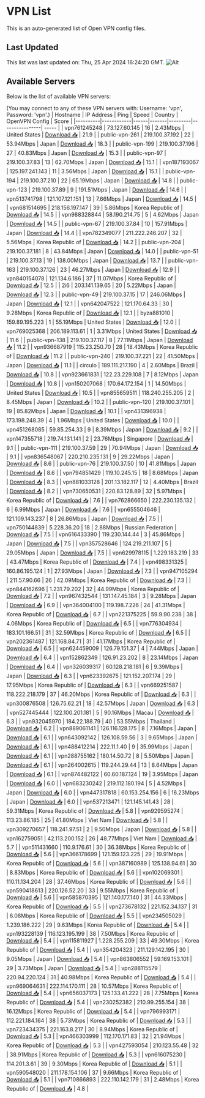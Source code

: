 # VPN List

This is an auto-generated list of Open VPN config files.

## Last Updated

This list was last updated on: Thu, 25 Apr 2024 16:24:20 GMT.
![Alt](https://repobeats.axiom.co/api/embed/186b98318ef1479477931607c1ad7d823f12451f.svg "Repobeats analytics image")

## Available Servers

Below is the list of available VPN servers:

(You may connect to any of these VPN servers with: Username: 'vpn', Password: 'vpn'.)
| Hostname | IP Address | Ping | Speed | Country | OpenVPN Config | Score |
|----------|------------|------|-------|---------|----------------| ----- |
| vpn761245248 | 73.127.60.145 | 16 | 2.43Mbps | United States | [Download 📥](./configs/server_0_US.ovpn) | 21.9 |
| public-vpn-261 | 219.100.37.192 | 22 | 53.94Mbps | Japan | [Download 📥](./configs/server_1_JP.ovpn) | 18.3 |
| public-vpn-199 | 219.100.37.196 | 27 | 40.83Mbps | Japan | [Download 📥](./configs/server_2_JP.ovpn) | 15.3 |
| public-vpn-97 | 219.100.37.83 | 13 | 62.70Mbps | Japan | [Download 📥](./configs/server_3_JP.ovpn) | 15.1 |
| vpn187193067 | 125.197.241.143 | 11 | 3.56Mbps | Japan | [Download 📥](./configs/server_4_JP.ovpn) | 15.1 |
| public-vpn-194 | 219.100.37.210 | 22 | 65.19Mbps | Japan | [Download 📥](./configs/server_5_JP.ovpn) | 14.8 |
| public-vpn-123 | 219.100.37.89 | 9 | 191.51Mbps | Japan | [Download 📥](./configs/server_6_JP.ovpn) | 14.6 |
| vpn513741798 | 121.107.121.151 | 13 | 7.66Mbps | Japan | [Download 📥](./configs/server_7_JP.ovpn) | 14.5 |
| vpn681514695 | 218.156.197.147 | 39 | 5.86Mbps | Korea Republic of | [Download 📥](./configs/server_8_KR.ovpn) | 14.5 |
| vpn988328844 | 58.190.214.75 | 5 | 4.62Mbps | Japan | [Download 📥](./configs/server_9_JP.ovpn) | 14.5 |
| public-vpn-67 | 219.100.37.84 | 10 | 157.91Mbps | Japan | [Download 📥](./configs/server_10_JP.ovpn) | 14.4 |
| vpn782349077 | 211.222.246.207 | 32 | 5.56Mbps | Korea Republic of | [Download 📥](./configs/server_11_KR.ovpn) | 14.2 |
| public-vpn-204 | 219.100.37.181 | 8 | 43.84Mbps | Japan | [Download 📥](./configs/server_12_JP.ovpn) | 14.0 |
| public-vpn-51 | 219.100.37.13 | 19 | 138.00Mbps | Japan | [Download 📥](./configs/server_13_JP.ovpn) | 13.7 |
| public-vpn-163 | 219.100.37.126 | 23 | 46.27Mbps | Japan | [Download 📥](./configs/server_14_JP.ovpn) | 12.9 |
| vpn840154078 | 121.134.6.186 | 37 | 11.07Mbps | Korea Republic of | [Download 📥](./configs/server_15_KR.ovpn) | 12.5 |
| 2i6 | 203.141.139.65 | 20 | 5.22Mbps | Japan | [Download 📥](./configs/server_16_JP.ovpn) | 12.3 |
| public-vpn-49 | 219.100.37.15 | 17 | 246.06Mbps | Japan | [Download 📥](./configs/server_17_JP.ovpn) | 12.1 |
| vpn642047522 | 121.170.64.33 | 30 | 9.28Mbps | Korea Republic of | [Download 📥](./configs/server_18_KR.ovpn) | 12.1 |
| byza881010 | 159.89.195.223 | 1 | 55.19Mbps | United States | [Download 📥](./configs/server_19_US.ovpn) | 12.0 |
| vpn769025368 | 206.189.113.61 | 1 | 3.31Mbps | United States | [Download 📥](./configs/server_20_US.ovpn) | 11.6 |
| public-vpn-138 | 219.100.37.117 | 8 | 77.11Mbps | Japan | [Download 📥](./configs/server_21_JP.ovpn) | 11.2 |
| vpn936687919 | 115.23.250.70 | 28 | 18.43Mbps | Korea Republic of | [Download 📥](./configs/server_22_KR.ovpn) | 11.2 |
| public-vpn-240 | 219.100.37.221 | 22 | 41.50Mbps | Japan | [Download 📥](./configs/server_23_JP.ovpn) | 11.1 |
| circulo | 189.111.217.190 | 4 | 2.60Mbps | Brazil | [Download 📥](./configs/server_24_BR.ovpn) | 10.8 |
| vpn923661831 | 122.23.229.108 | 7 | 8.12Mbps | Japan | [Download 📥](./configs/server_25_JP.ovpn) | 10.8 |
| vpn150207068 | 170.64.172.154 | 1 | 14.50Mbps | United States | [Download 📥](./configs/server_26_US.ovpn) | 10.5 |
| vpn855659511 | 118.240.255.205 | 2 | 8.45Mbps | Japan | [Download 📥](./configs/server_27_JP.ovpn) | 10.2 |
| public-vpn-120 | 219.100.37.101 | 19 | 85.82Mbps | Japan | [Download 📥](./configs/server_28_JP.ovpn) | 10.1 |
| vpn431396938 | 173.198.248.39 | 4 | 1.96Mbps | United States | [Download 📥](./configs/server_29_US.ovpn) | 10.0 |
| vpn451268085 | 59.85.254.33 | 9 | 8.39Mbps | Japan | [Download 📥](./configs/server_30_JP.ovpn) | 9.2 |
| vpn147355718 | 219.74.131.141 | 2 | 23.76Mbps | Singapore | [Download 📥](./configs/server_31_SG.ovpn) | 9.1 |
| public-vpn-111 | 219.100.37.59 | 29 | 70.94Mbps | Japan | [Download 📥](./configs/server_32_JP.ovpn) | 9.1 |
| vpn836548067 | 220.210.235.131 | 9 | 29.22Mbps | Japan | [Download 📥](./configs/server_33_JP.ovpn) | 8.6 |
| public-vpn-76 | 219.100.37.50 | 10 | 41.81Mbps | Japan | [Download 📥](./configs/server_34_JP.ovpn) | 8.6 |
| vpn794851429 | 119.10.245.15 | 18 | 8.68Mbps | Japan | [Download 📥](./configs/server_35_JP.ovpn) | 8.3 |
| vpn881033128 | 201.13.182.117 | 12 | 4.40Mbps | Brazil | [Download 📥](./configs/server_36_BR.ovpn) | 8.2 |
| vpn730650531 | 220.83.128.89 | 32 | 5.97Mbps | Korea Republic of | [Download 📥](./configs/server_37_KR.ovpn) | 7.6 |
| vpn762866650 | 222.230.135.132 | 6 | 6.99Mbps | Japan | [Download 📥](./configs/server_38_JP.ovpn) | 7.6 |
| vpn655504646 | 121.109.143.237 | 8 | 26.86Mbps | Japan | [Download 📥](./configs/server_39_JP.ovpn) | 7.5 |
| vpn750144839 | 5.228.36.20 | 18 | 2.88Mbps | Russian Federation | [Download 📥](./configs/server_40_RU.ovpn) | 7.5 |
| vpn616433390 | 119.230.144.44 | 3 | 45.86Mbps | Japan | [Download 📥](./configs/server_41_JP.ovpn) | 7.5 |
| vpn357528646 | 124.219.211.107 | 5 | 29.05Mbps | Japan | [Download 📥](./configs/server_42_JP.ovpn) | 7.5 |
| vpn629978115 | 1.229.183.219 | 33 | 43.47Mbps | Korea Republic of | [Download 📥](./configs/server_43_KR.ovpn) | 7.4 |
| vpn498331325 | 160.86.195.124 | 1 | 27.93Mbps | Japan | [Download 📥](./configs/server_44_JP.ovpn) | 7.3 |
| vpn947105294 | 211.57.90.66 | 26 | 42.09Mbps | Korea Republic of | [Download 📥](./configs/server_45_KR.ovpn) | 7.3 |
| vpn844162696 | 1.231.79.202 | 32 | 44.99Mbps | Korea Republic of | [Download 📥](./configs/server_46_KR.ovpn) | 7.2 |
| vpn967432544 | 131.147.45.184 | 3 | 9.28Mbps | Japan | [Download 📥](./configs/server_47_JP.ovpn) | 6.9 |
| vpn364004100 | 119.198.7.226 | 24 | 41.31Mbps | Korea Republic of | [Download 📥](./configs/server_48_KR.ovpn) | 6.7 |
| vpn221375225 | 59.9.90.238 | 38 | 4.06Mbps | Korea Republic of | [Download 📥](./configs/server_49_KR.ovpn) | 6.5 |
| vpn776304934 | 183.101.166.51 | 31 | 32.59Mbps | Korea Republic of | [Download 📥](./configs/server_50_KR.ovpn) | 6.5 |
| vpn202361487 | 121.168.84.71 | 31 | 41.17Mbps | Korea Republic of | [Download 📥](./configs/server_51_KR.ovpn) | 6.5 |
| vpn624459009 | 126.79.151.37 | 4 | 7.44Mbps | Japan | [Download 📥](./configs/server_52_JP.ovpn) | 6.4 |
| vpn152862349 | 126.91.23.202 | 8 | 23.14Mbps | Japan | [Download 📥](./configs/server_53_JP.ovpn) | 6.4 |
| vpn326039317 | 60.128.218.181 | 6 | 9.39Mbps | Japan | [Download 📥](./configs/server_54_JP.ovpn) | 6.3 |
| vpn623392675 | 121.152.207.174 | 29 | 17.95Mbps | Korea Republic of | [Download 📥](./configs/server_55_KR.ovpn) | 6.3 |
| vpn669251587 | 118.222.218.179 | 37 | 46.20Mbps | Korea Republic of | [Download 📥](./configs/server_56_KR.ovpn) | 6.3 |
| vpn300876508 | 126.75.62.21 | 18 | 42.57Mbps | Japan | [Download 📥](./configs/server_57_JP.ovpn) | 6.3 |
| vpn527445444 | 122.100.201.181 | 5 | 90.16Mbps | Macau | [Download 📥](./configs/server_58_MO.ovpn) | 6.3 |
| vpn932045970 | 184.22.188.79 | 40 | 53.55Mbps | Thailand | [Download 📥](./configs/server_59_TH.ovpn) | 6.2 |
| vpn889061141 | 126.116.128.175 | 8 | 7.16Mbps | Japan | [Download 📥](./configs/server_60_JP.ovpn) | 6.1 |
| vpn643092142 | 126.108.59.56 | 3 | 9.65Mbps | Japan | [Download 📥](./configs/server_61_JP.ovpn) | 6.1 |
| vpn488412214 | 222.11.1.40 | 9 | 35.99Mbps | Japan | [Download 📥](./configs/server_62_JP.ovpn) | 6.1 |
| vpn288755162 | 180.14.50.72 | 8 | 5.50Mbps | Japan | [Download 📥](./configs/server_63_JP.ovpn) | 6.1 |
| vpn264002615 | 119.244.29.44 | 13 | 8.64Mbps | Japan | [Download 📥](./configs/server_64_JP.ovpn) | 6.1 |
| vpn874482122 | 60.60.187.124 | 19 | 3.95Mbps | Japan | [Download 📥](./configs/server_65_JP.ovpn) | 6.0 |
| vpn683230242 | 219.112.180.194 | 5 | 4.52Mbps | Japan | [Download 📥](./configs/server_66_JP.ovpn) | 6.0 |
| vpn447317818 | 60.153.254.156 | 6 | 16.23Mbps | Japan | [Download 📥](./configs/server_67_JP.ovpn) | 6.0 |
| vpn537213471 | 121.145.141.43 | 28 | 59.31Mbps | Korea Republic of | [Download 📥](./configs/server_68_KR.ovpn) | 5.8 |
| vpn929595274 | 113.23.86.185 | 25 | 41.80Mbps | Viet Nam | [Download 📥](./configs/server_69_VN.ovpn) | 5.8 |
| vpn309270657 | 118.241.97.51 | 2 | 9.50Mbps | Japan | [Download 📥](./configs/server_70_JP.ovpn) | 5.8 |
| vpn162759051 | 42.113.200.152 | 26 | 48.77Mbps | Viet Nam | [Download 📥](./configs/server_71_VN.ovpn) | 5.7 |
| vpn511431660 | 110.9.176.61 | 30 | 36.38Mbps | Korea Republic of | [Download 📥](./configs/server_72_KR.ovpn) | 5.6 |
| vpn366178699 | 121.159.123.225 | 29 | 19.91Mbps | Korea Republic of | [Download 📥](./configs/server_73_KR.ovpn) | 5.6 |
| vpn387160989 | 125.138.94.61 | 30 | 8.83Mbps | Korea Republic of | [Download 📥](./configs/server_74_KR.ovpn) | 5.6 |
| vpn102069301 | 110.11.134.204 | 28 | 37.46Mbps | Korea Republic of | [Download 📥](./configs/server_75_KR.ovpn) | 5.6 |
| vpn590418613 | 220.126.52.20 | 33 | 9.55Mbps | Korea Republic of | [Download 📥](./configs/server_76_KR.ovpn) | 5.6 |
| vpn585870395 | 121.140.177.140 | 31 | 44.33Mbps | Korea Republic of | [Download 📥](./configs/server_77_KR.ovpn) | 5.5 |
| vpn273678132 | 221.152.34.137 | 31 | 6.08Mbps | Korea Republic of | [Download 📥](./configs/server_78_KR.ovpn) | 5.5 |
| vpn234505029 | 1.239.186.222 | 29 | 9.63Mbps | Korea Republic of | [Download 📥](./configs/server_79_KR.ovpn) | 5.4 |
| vpn193228139 | 116.123.195.199 | 38 | 7.50Mbps | Korea Republic of | [Download 📥](./configs/server_80_KR.ovpn) | 5.4 |
| vpn115811927 | 1.228.255.209 | 33 | 49.30Mbps | Korea Republic of | [Download 📥](./configs/server_81_KR.ovpn) | 5.4 |
| vpn354204323 | 211.129.142.195 | 30 | 9.05Mbps | Japan | [Download 📥](./configs/server_82_JP.ovpn) | 5.4 |
| vpn863806552 | 59.169.153.101 | 29 | 3.73Mbps | Japan | [Download 📥](./configs/server_83_JP.ovpn) | 5.4 |
| vpn288115579 | 220.94.220.124 | 31 | 40.98Mbps | Korea Republic of | [Download 📥](./configs/server_84_KR.ovpn) | 5.4 |
| vpn969064631 | 222.114.170.111 | 28 | 10.57Mbps | Korea Republic of | [Download 📥](./configs/server_85_KR.ovpn) | 5.4 |
| vpn656037173 | 125.133.41.222 | 28 | 7.75Mbps | Korea Republic of | [Download 📥](./configs/server_86_KR.ovpn) | 5.4 |
| vpn230252382 | 210.99.255.154 | 38 | 16.12Mbps | Korea Republic of | [Download 📥](./configs/server_87_KR.ovpn) | 5.4 |
| vpn796993171 | 112.221.184.164 | 38 | 5.73Mbps | Korea Republic of | [Download 📥](./configs/server_88_KR.ovpn) | 5.3 |
| vpn723434375 | 221.163.8.217 | 30 | 8.94Mbps | Korea Republic of | [Download 📥](./configs/server_89_KR.ovpn) | 5.3 |
| vpn466303999 | 112.170.171.83 | 32 | 21.94Mbps | Korea Republic of | [Download 📥](./configs/server_90_KR.ovpn) | 5.3 |
| vpn427593054 | 210.123.55.48 | 32 | 38.91Mbps | Korea Republic of | [Download 📥](./configs/server_91_KR.ovpn) | 5.3 |
| vpn616075230 | 114.201.3.61 | 39 | 9.30Mbps | Korea Republic of | [Download 📥](./configs/server_92_KR.ovpn) | 5.1 |
| vpn590548020 | 211.178.154.106 | 37 | 9.66Mbps | Korea Republic of | [Download 📥](./configs/server_93_KR.ovpn) | 5.1 |
| vpn710866893 | 222.110.142.179 | 31 | 2.48Mbps | Korea Republic of | [Download 📥](./configs/server_94_KR.ovpn) | 4.8 |

